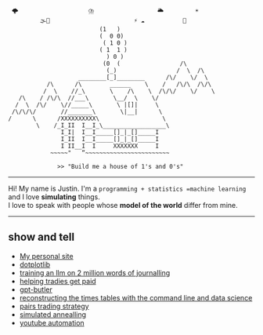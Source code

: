 ```
 🌩️                    ⛈️                  🌥️         ☀️
         🌫️🌈                        ⚡️ ☁️           🌙
                          (1   )
                          (  0 0)
                           ( 1 0 )
                          ( 1  1 )
                            ) 0 )
                           (0  (                 /\
                            (_)                 /  \  /\
                    ________[_]________      /\/    \/  \
           /\      /\        ______    \    /   /\/\  /\/\
          /  \    //_\       \    /\    \  /\/\/    \/    \
   /\    / /\/\  //___\       \__/  \    \/
  /  \  /\/    \//_____\       \ |[]|     \
 /\/\/\/       //_______\       \|__|      \
/      \      /XXXXXXXXXX\                  \
        \    /_I_II  I__I_\__________________\
               I_I|  I__I_____[]_|_[]_____I
               I_II  I__I_____[]_|_[]_____I
               I II__I  I     XXXXXXX     I
            ~~~~~"   “~~~~~~~~~~~~~~~~~~~~~~~~

              >> "Build me a house of 1's and 0's"

```

---

Hi! My name is Justin. I'm a `programming + statistics =machine learning` and I love **simulating** things. <br>
I love to speak with people whose **model of the world** differ from mine.

---

## show and tell

- [My personal site](https://jl33-ai.github.io)
- [dotplotlib](https://github.com/jl33-ai/dotplotlib)
- [training an llm on 2 million words of journalling](https://github.com/jl33-ai/diary-gpt/tree/main)
- [helping tradies get paid](https://github.com/jl33-ai/security-of-payment-dataset)
- [gpt-butler](https://github.com/jl33-ai/girlfriend-gpt-butler)
- [reconstructing the times tables with the command line and data science](https://github.com/jl33-ai/s9-quant)
- [pairs trading strategy](https://github.com/jl33-ai/pairs-trading-analysis-and-simulation/blob/main/Pairs%20Trading%20Strategy.ipynb)
- [simulated annealling](https://github.com/jl33-ai/competitive-programming/blob/main/amandas-automaton/simulated_annealing_parameter_optimisation.ipynb)
- [youtube automation](https://github.com/jl33-ai/song-to-image)
